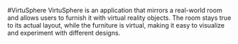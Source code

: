 #VirtuSphere
VirtuSphere is an application that mirrors a real-world room and allows users to furnish it with virtual reality objects. The room stays true to its actual layout, while the furniture is virtual, making it easy to visualize and experiment with different designs.
